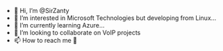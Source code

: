 - 👋 Hi, I’m @SirZanty
- 👀 I’m interested in Microsoft Technologies but developing from Linux... 
- 🌱 I’m currently learning Azure...
- 💞️ I’m looking to collaborate on VoIP projects 
- 📫 How to reach me 🤫

<!---
SirZanty/SirZanty is a ✨ special ✨ repository because its `README.md` (this file) appears on your GitHub profile.
You can click the Preview link to take a look at your changes.
--->
